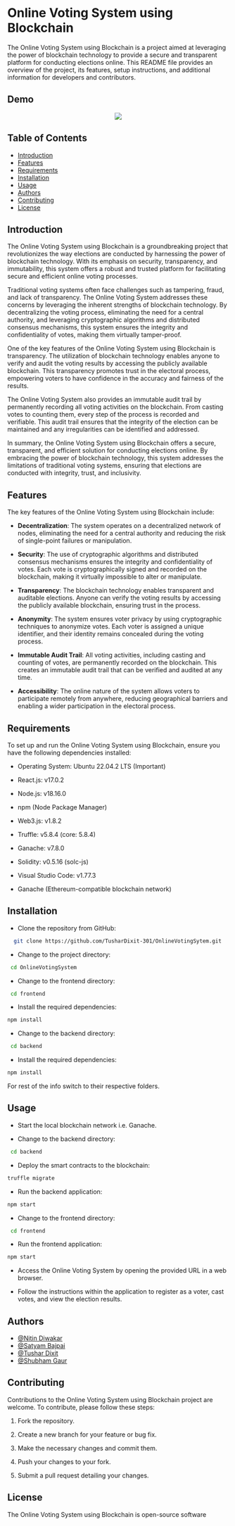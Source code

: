 
# Online Voting System using Blockchain

The Online Voting System using Blockchain is a project aimed at leveraging the power of blockchain technology to provide a secure and transparent platform for conducting elections online. This README file provides an overview of the project, its features, setup instructions, and additional information for developers and contributors.

## Demo

<div align = center>
<img src = "https://github.com/TusharDixit-301/Pirates/blob/main/Screencast%20from%2028-05-23%2012_29_28%20AM%20IST%20(1).gif" >
</div>
  
 ## Table of Contents
- [Introduction](#introduction)
- [Features](#features)
- [Requirements](#requirements)
- [Installation](#installation)
- [Usage](#usage)
- [Authors](#authors)
- [Contributing](#contributing)
- [License](#license)

## Introduction

The Online Voting System using Blockchain is a groundbreaking project that revolutionizes the way elections are conducted by harnessing the power of blockchain technology. With its emphasis on security, transparency, and immutability, this system offers a robust and trusted platform for facilitating secure and efficient online voting processes.

Traditional voting systems often face challenges such as tampering, fraud, and lack of transparency. The Online Voting System addresses these concerns by leveraging the inherent strengths of blockchain technology. By decentralizing the voting process, eliminating the need for a central authority, and leveraging cryptographic algorithms and distributed consensus mechanisms, this system ensures the integrity and confidentiality of votes, making them virtually tamper-proof.

One of the key features of the Online Voting System using Blockchain is transparency. The utilization of blockchain technology enables anyone to verify and audit the voting results by accessing the publicly available blockchain. This transparency promotes trust in the electoral process, empowering voters to have confidence in the accuracy and fairness of the results.

The Online Voting System also provides an immutable audit trail by permanently recording all voting activities on the blockchain. From casting votes to counting them, every step of the process is recorded and verifiable. This audit trail ensures that the integrity of the election can be maintained and any irregularities can be identified and addressed.

In summary, the Online Voting System using Blockchain offers a secure, transparent, and efficient solution for conducting elections online. By embracing the power of blockchain technology, this system addresses the limitations of traditional voting systems, ensuring that elections are conducted with integrity, trust, and inclusivity.

## Features

The key features of the Online Voting System using Blockchain include:

- **Decentralization**: The system operates on a decentralized network of nodes, eliminating the need for a central authority and reducing the risk of single-point failures or manipulation.

- **Security**: The use of cryptographic algorithms and distributed consensus mechanisms ensures the integrity and confidentiality of votes. Each vote is cryptographically signed and recorded on the blockchain, making it virtually impossible to alter or manipulate.

- **Transparency**: The blockchain technology enables transparent and auditable elections. Anyone can verify the voting results by accessing the publicly available blockchain, ensuring trust in the process.

- **Anonymity**: The system ensures voter privacy by using cryptographic techniques to anonymize votes. Each voter is assigned a unique identifier, and their identity remains concealed during the voting process.

- **Immutable Audit Trail**: All voting activities, including casting and counting of votes, are permanently recorded on the blockchain. This creates an immutable audit trail that can be verified and audited at any time.

- **Accessibility**: The online nature of the system allows voters to participate remotely from anywhere, reducing geographical barriers and enabling a wider participation in the electoral process.

## Requirements

To set up and run the Online Voting System using Blockchain, ensure you have the following dependencies installed:

- Operating System: Ubuntu 22.04.2 LTS (Important)
- React.js: v17.0.2
- Node.js:  v18.16.0
- npm (Node Package Manager)
- Web3.js:  v1.8.2
- Truffle:  v5.8.4 (core: 5.8.4)
- Ganache:  v7.8.0
- Solidity: v0.5.16 (solc-js)
- Visual Studio Code: v1.77.3

- Ganache (Ethereum-compatible blockchain network)
 
## Installation
- Clone the repository from GitHub:
```bash
  git clone https://github.com/TusharDixit-301/OnlineVotingSytem.git
```

- Change to the project directory:
```bash
 cd OnlineVotingSystem
```
- Change to the frontend directory:
```bash
 cd frontend
```
- Install the required dependencies:
```bash
npm install
```
- Change to the backend directory:
```bash
 cd backend
```
- Install the required dependencies:
```bash
npm install
```

For rest of the info switch to their respective folders.

## Usage
- Start the local blockchain network i.e. Ganache.

- Change to the backend directory:
```bash
 cd backend
```
- Deploy the smart contracts to the blockchain:
```bash
truffle migrate
```
- Run the backend application:
```bash
npm start
```
- Change to the frontend directory:
```bash
 cd frontend
```
- Run the frontend application:
```bash
npm start
```
- Access the Online Voting System by opening the provided URL in a web browser.

- Follow the instructions within the application to register as a voter, cast votes, and view the election results.


## Authors

- [@Nitin Diwakar](https://github.com/Nitin-Diwakar)
- [@Satyam Bajpai](https://github.com/Satyam-bajpai007)
- [@Tushar Dixit](https://github.com/TusharDixit-301)
- [@Shubham Gaur](https://github.com/ShubhamGaur-277)

## Contributing

Contributions to the Online Voting System using Blockchain project are welcome. To contribute, please follow these steps:

1. Fork the repository.

2. Create a new branch for your feature or bug fix.

3. Make the necessary changes and commit them.

4. Push your changes to your fork.

5. Submit a pull request detailing your changes.

## License

The Online Voting System using Blockchain is open-source software
